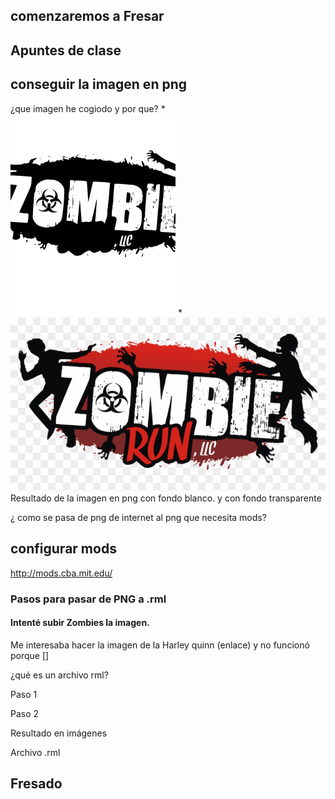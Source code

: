 ## comenzaremos  a Fresar 

## Apuntes de clase

## conseguir la imagen en png 
¿que imagen he cogiodo y por que?
*![imagen zombie Negro](https://raw.githubusercontent.com/marc125678/Soldadura-dise-o/main/path847.png)
*![imagen transparente](https://raw.githubusercontent.com/marc125678/Soldadura-dise-o/main/43-437099_apocalypse-clipart-zombie-run-bhoot-text-png-transparent.jpeg)
Resultado de la imagen en png con fondo blanco. y con fondo transparente

¿ como se pasa de png de internet al png que necesita mods?

## configurar mods

http://mods.cba.mit.edu/


### Pasos para pasar de PNG a .rml


#### Intenté subir Zombies la imagen.

Me interesaba hacer la imagen de la Harley quinn (enlace) y no funcionó porque []

¿qué es un archivo rml?

Paso 1

Paso 2


Resultado en imágenes

Archivo .rml

## Fresado 
